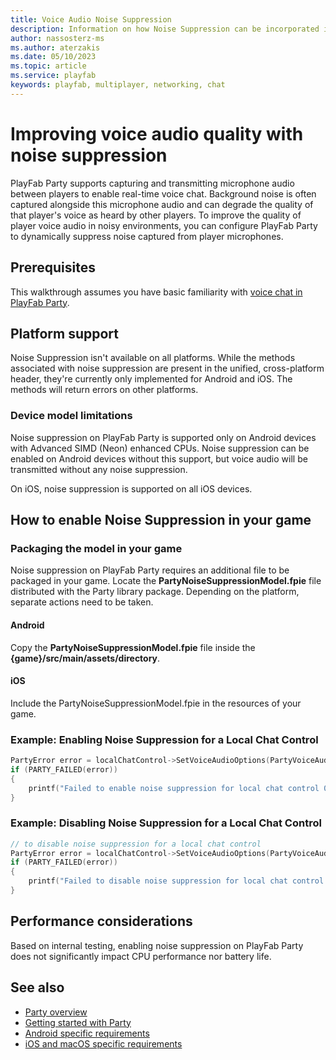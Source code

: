```yaml
---
title: Voice Audio Noise Suppression
description: Information on how Noise Suppression can be incorporated into PlayFab Party Voice Audio.
author: nassosterz-ms
ms.author: aterzakis
ms.date: 05/10/2023
ms.topic: article
ms.service: playfab
keywords: playfab, multiplayer, networking, chat
---
```


# Improving voice audio quality with noise suppression

PlayFab Party supports capturing and transmitting microphone audio between players to enable real-time voice chat. Background noise is often captured alongside this microphone audio and can degrade the quality of that player's voice as heard by other players. To improve the quality of player voice audio in noisy environments, you can configure PlayFab Party to dynamically suppress noise captured from player microphones.

## Prerequisites

This walkthrough assumes you have basic familiarity with [voice chat in PlayFab Party](concepts-chat.md).

## Platform support

Noise Suppression isn't available on all platforms. While the methods associated with noise suppression are present in the unified, cross-platform header, they're currently only implemented for Android and iOS. The methods will return errors on other platforms.

### Device model limitations

Noise suppression on PlayFab Party is supported only on Android devices with Advanced SIMD (Neon) enhanced CPUs. Noise suppression can be enabled on Android devices without this support, but voice audio will be transmitted without any noise suppression.

On iOS, noise suppression is supported on all iOS devices.

## How to enable Noise Suppression in your game

### Packaging the model in your game

Noise suppression on PlayFab Party requires an additional file to be packaged in your game. Locate the **PartyNoiseSuppressionModel.fpie** file distributed with the Party library package. Depending on the platform, separate actions need to be taken.

#### Android

Copy the **PartyNoiseSuppressionModel.fpie** file inside the **{game}/src/main/assets/directory**.

#### iOS

Include the PartyNoiseSuppressionModel.fpie in the resources of your game.

### Example: Enabling Noise Suppression for a Local Chat Control

```cpp
PartyError error = localChatControl->SetVoiceAudioOptions(PartyVoiceAudioOptions::NoiseSuppression);
if (PARTY_FAILED(error))
{
    printf("Failed to enable noise suppression for local chat control 0x%p! error = 0x%08x\n", localChatControl, error);
}
```

### Example: Disabling Noise Suppression for a Local Chat Control

```cpp
// to disable noise suppression for a local chat control
PartyError error = localChatControl->SetVoiceAudioOptions(PartyVoiceAudioOptions::None);
if (PARTY_FAILED(error))
{
    printf("Failed to disable noise suppression for local chat control 0x%p! error = 0x%08x\n", localChatControl, error);
}
```

## Performance considerations

Based on internal testing, enabling noise suppression on PlayFab Party does not significantly impact CPU performance nor battery life.

## See also

* [Party overview](index.md)
* [Getting started with Party](party-getting-started.md)
* [Android specific requirements](android-specific-requirements.md)
* [iOS and macOS specific requirements](apple-specific-requirements.md)
